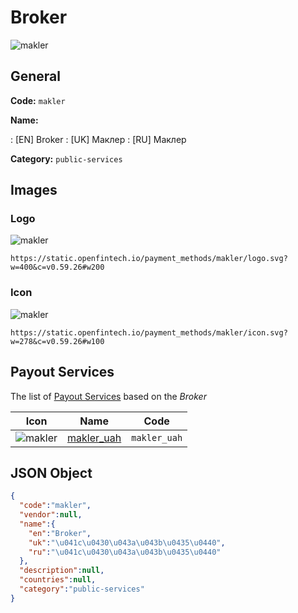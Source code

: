 
# Broker 
![makler](https://static.openfintech.io/payment_methods/makler/logo.svg?w=400&c=v0.59.26#w200)  

## General 
**Code:** `makler` 
 
**Name:** 
 
:	[EN] Broker 
:	[UK] Маклер 
:	[RU] Маклер 
 
**Category:** `public-services` 
 

## Images 

### Logo 
![makler](https://static.openfintech.io/payment_methods/makler/logo.svg?w=400&c=v0.59.26#w200)  

```
https://static.openfintech.io/payment_methods/makler/logo.svg?w=400&c=v0.59.26#w200
```  

### Icon 
![makler](https://static.openfintech.io/payment_methods/makler/icon.svg?w=278&c=v0.59.26#w100)  

```
https://static.openfintech.io/payment_methods/makler/icon.svg?w=278&c=v0.59.26#w100
```  

## Payout Services 
 
The list of [Payout Services](/payout-services/) based on the _Broker_ 

|Icon|Name|Code| 
|:---:|:---:|:---:| 
|![makler](https://static.openfintech.io/payout_methods/makler/icon.svg?w=278&c=v0.59.26#w40) |[makler_uah](/payout-services/makler_uah/)|`makler_uah`| 
 

## JSON Object 

```json
{
  "code":"makler",
  "vendor":null,
  "name":{
    "en":"Broker",
    "uk":"\u041c\u0430\u043a\u043b\u0435\u0440",
    "ru":"\u041c\u0430\u043a\u043b\u0435\u0440"
  },
  "description":null,
  "countries":null,
  "category":"public-services"
}
```  
